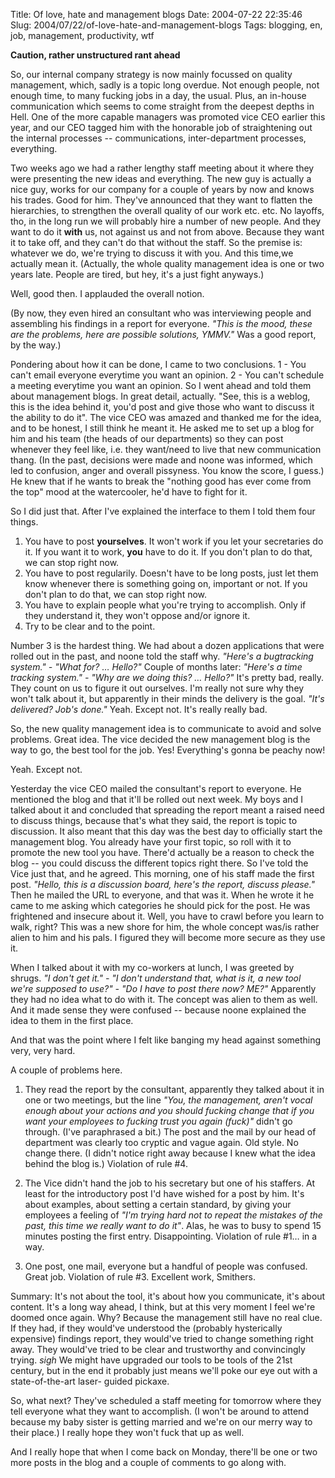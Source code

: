 Title: Of love, hate and management blogs
Date: 2004-07-22 22:35:46
Slug: 2004/07/22/of-love-hate-and-management-blogs
Tags: blogging, en, job, management, productivity, wtf


**Caution, rather unstructured rant ahead**

So, our internal company strategy is now mainly focussed on quality
management, which, sadly is a topic long overdue. Not enough people, not
enough time, to many fucking jobs in a day, the usual. Plus, an in-house
communication which seems to come straight from the deepest depths in Hell.
One of the more capable managers was promoted vice CEO earlier this year, and
our CEO tagged him with the honorable job of straightening out the internal
processes -- communications, inter-department processes, everything.

Two weeks ago we had a rather lengthy staff meeting about it where they were
presenting the new ideas and everything. The new guy is actually a nice guy,
works for our company for a couple of years by now and knows his trades. Good
for him. They've announced that they want to flatten the hierarchies, to
strengthen the overall quality of our work etc. etc. No layoffs, tho, in the
long run we will probably hire a number of new people. And they want to do it
**with** us, not against us and not from above. Because they want it to take
off, and they can't do that without the staff. So the premise is: whatever we
do, we're trying to discuss it with you. And this time,we actually mean it.
(Actually, the whole quality management idea is one or two years late. People
are tired, but hey, it's a just fight anyways.)

Well, good then. I applauded the overall notion.

(By now, they even hired an consultant who was interviewing people and
assembling his findings in a report for everyone. _"This is the mood, these
are the problems, here are possible solutions, YMMV."_ Was a good report, by
the way.)

Pondering about how it can be done, I came to two conclusions. 1 - You can't
email everyone everytime you want an opinion. 2 - You can't schedule a meeting
everytime you want an opinion. So I went ahead and told them about management
blogs. In great detail, actually. "See, this is a weblog, this is the idea
behind it, you'd post and give those who want to discuss it the ability to do
it". The vice CEO was amazed and thanked me for the idea, and to be honest, I
still think he meant it. He asked me to set up a blog for him and his team
(the heads of our departments) so they can post whenever they feel like, i.e.
they want/need to live that new communication thang. (In the past, decisions
were made and noone was informed, which led to confusion, anger and overall
pissyness. You know the score, I guess.) He knew that if he wants to break the
"nothing good has ever come from the top" mood at the watercooler, he'd have
to fight for it.

So I did just that. After I've explained the interface to them I told them
four things.

  1. You have to post **yourselves**. It won't work if you let your secretaries do it. If you want it to work, **you** have to do it. If you don't plan to do that, we can stop right now.
  2. You have to post regularily. Doesn't have to be long posts, just let them know whenever there is something going on, important or not. If you don't plan to do that, we can stop right now.
  3. You have to explain people what you're trying to accomplish. Only if they understand it, they won't oppose and/or ignore it.
  4. Try to be clear and to the point.

Number 3 is the hardest thing. We had about a dozen applications that were
rolled out in the past, and noone told the staff why. _"Here's a bugtracking
system." - "What for? … Hello?"_ Couple of months later: _"Here's a time
tracking system." - "Why are we doing this? … Hello?"_ It's pretty bad,
really. They count on us to figure it out ourselves. I'm really not sure why
they won't talk about it, but apparently in their minds the delivery is the
goal. _"It's delivered? Job's done."_ Yeah. Except not. It's really really
bad.

So, the new quality management idea is to communicate to avoid and solve
problems. Great idea. The vice decided the new management blog is the way to
go, the best tool for the job. Yes! Everything's gonna be peachy now!

Yeah. Except not.

Yesterday the vice CEO mailed the consultant's report to everyone. He
mentioned the blog and that it'll be rolled out next week. My boys and I
talked about it and concluded that spreading the report meant a raised need to
discuss things, because that's what they said, the report is topic to
discussion. It also meant that this day was the best day to officially start
the management blog. You already have your first topic, so roll with it to
promote the new tool you have. There'd actually be a reason to check the blog
-- you could discuss the different topics right there. So I've told the Vice
just that, and he agreed. This morning, one of his staff made the first post.
_"Hello, this is a discussion board, here's the report, discuss please."_ Then
he mailed the URL to everyone, and that was it. When he wrote it he came to me
asking which categories he should pick for the post. He was frightened and
insecure about it. Well, you have to crawl before you learn to walk, right?
This was a new shore for him, the whole concept was/is rather alien to him and
his pals. I figured they will become more secure as they use it.

When I talked about it with my co-workers at lunch, I was greeted by shrugs.
_"I don't get it." - "I don't understand that, what is it, a new tool we're
supposed to use?" - "Do I have to post there now? ME?"_ Apparently they had no
idea what to do with it. The concept was alien to them as well. And it made
sense they were confused -- because noone explained the idea to them in the
first place.

And that was the point where I felt like banging my head against something
very, very hard.

A couple of problems here.

  1. They read the report by the consultant, apparently they talked about it in one or two meetings, but the line _"You, the management, aren't vocal enough about your actions and you should fucking change that if you want your employees to fucking trust you again (fuck)"_ didn't go through. (I've paraphrased a bit.) The post and the mail by our head of department was clearly too cryptic and vague again. Old style. No change there. (I didn't notice right away because I knew what the idea behind the blog is.) Violation of rule #4.

  2. The Vice didn't hand the job to his secretary but one of his staffers. At least for the introductory post I'd have wished for a post by him. It's about examples, about setting a certain standard, by giving your employees a feeling of _"I'm trying hard not to repeat the mistakes of the past, this time we really want to do it"_. Alas, he was to busy to spend 15 minutes posting the first entry. Disappointing. Violation of rule #1… in a way.

  3. One post, one mail, everyone but a handful of people was confused. Great job. Violation of rule #3. Excellent work, Smithers.

Summary: It's not about the tool, it's about how you communicate, it's about
content. It's a long way ahead, I think, but at this very moment I feel we're
doomed once again. Why? Because the management still have no real clue. If
they had, if they would've understood the (probably hysterically expensive)
findings report, they would've tried to change something right away. They
would've tried to be clear and trustworthy and convincingly trying. _sigh_ We
might have upgraded our tools to be tools of the 21st century, but in the end
it probably just means we'll poke our eye out with a state-of-the-art laser-
guided pickaxe.

So, what next? They've scheduled a staff meeting for tomorrow where they tell
everyone what they want to accomplish. (I won't be around to attend because my
baby sister is getting married and we're on our merry way to their place.) I
really hope they won't fuck that up as well.

And I really hope that when I come back on Monday, there'll be one or two more
posts in the blog and a couple of comments to go along with.

